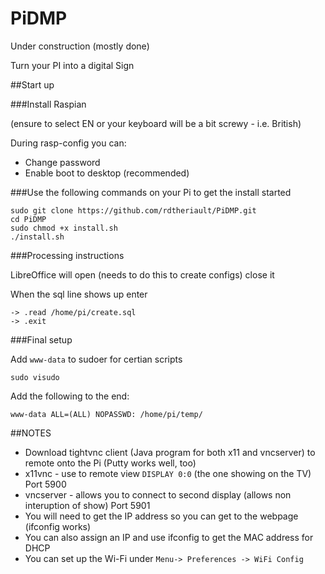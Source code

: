 # PiDMP

Under construction (mostly done)

Turn your PI into a digital Sign

##Start up

###Install Raspian 

(ensure to select EN or your keyboard will be a bit screwy - i.e. British)
 
During rasp-config you can:
 - Change password
 - Enable boot to desktop (recommended)

###Use the following commands on your Pi to get the install started

```
sudo git clone https://github.com/rdtheriault/PiDMP.git
cd PiDMP
sudo chmod +x install.sh
./install.sh
```

###Processing instructions

LibreOffice will open (needs to do this to create configs) close it

When the sql line shows up enter

```
-> .read /home/pi/create.sql   
-> .exit
```

###Final setup

Add `www-data` to sudoer for certian scripts

```
sudo visudo
```

Add the following to the end:
```
www-data ALL=(ALL) NOPASSWD: /home/pi/temp/
```


##NOTES

 - Download tightvnc client (Java program for both x11 and vncserver) to remote onto the Pi (Putty works well, too)
 - x11vnc - use to remote view `DISPLAY 0:0` (the one showing on the TV) Port 5900
 - vncserver - allows you to connect to second display (allows non interuption of show) Port 5901
 - You will need to get the IP address so you can get to the webpage (ifconfig works)
 - You can also assign an IP and use ifconfig to get the MAC address for DHCP
 - You can set up the Wi-Fi under `Menu-> Preferences -> WiFi Config`
